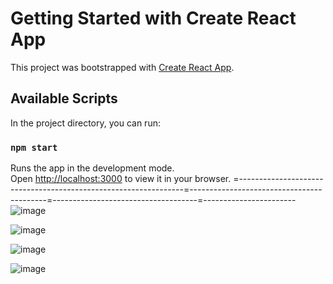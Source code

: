 # Getting Started with Create React App

This project was bootstrapped with [Create React App](https://github.com/facebook/create-react-app).

## Available Scripts

In the project directory, you can run:

### `npm start`

Runs the app in the development mode.\
Open [http://localhost:3000](http://localhost:3000) to view it in your browser.
=----------------------------------------------------------------=------------------------------------------=------------------------------------=-----------------------
![image](https://user-images.githubusercontent.com/102954942/226327187-69ad31c3-0249-44b5-be68-641ea4ecb753.png)


![image](https://user-images.githubusercontent.com/102954942/226327219-f02afb42-8ad6-4f69-a321-213acde16d31.png)


![image](https://user-images.githubusercontent.com/102954942/226327333-438b854d-7b0f-4617-b7af-e248605cc8d4.png)


![image](https://user-images.githubusercontent.com/102954942/226334530-18c33dc6-4e0e-4844-b9d3-d75b002054d2.png)
